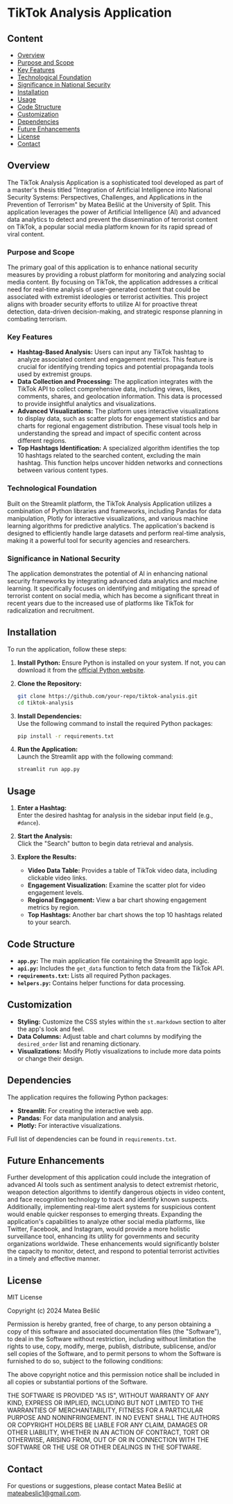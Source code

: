 # TikTok Analysis Application

## Content

- [Overview](#overview)
- [Purpose and Scope](#purpose-and-scope)
- [Key Features](#key-features)
- [Technological Foundation](#technological-foundation)
- [Significance in National Security](#significance-in-national-security)
- [Installation](#installation)
- [Usage](#usage)
- [Code Structure](#code-structure)
- [Customization](#customization)
- [Dependencies](#dependencies)
- [Future Enhancements](#future-enhancements)
- [License](#license)
- [Contact](#contact)

## Overview

The TikTok Analysis Application is a sophisticated tool developed as part of a master's thesis titled "Integration of Artificial Intelligence into National Security Systems: Perspectives, Challenges, and Applications in the Prevention of Terrorism" by Matea Bešlić at the University of Split. This application leverages the power of Artificial Intelligence (AI) and advanced data analytics to detect and prevent the dissemination of terrorist content on TikTok, a popular social media platform known for its rapid spread of viral content.

### Purpose and Scope

The primary goal of this application is to enhance national security measures by providing a robust platform for monitoring and analyzing social media content. By focusing on TikTok, the application addresses a critical need for real-time analysis of user-generated content that could be associated with extremist ideologies or terrorist activities. This project aligns with broader security efforts to utilize AI for proactive threat detection, data-driven decision-making, and strategic response planning in combating terrorism.

### Key Features

- **Hashtag-Based Analysis:** Users can input any TikTok hashtag to analyze associated content and engagement metrics. This feature is crucial for identifying trending topics and potential propaganda tools used by extremist groups.
- **Data Collection and Processing:** The application integrates with the TikTok API to collect comprehensive data, including views, likes, comments, shares, and geolocation information. This data is processed to provide insightful analytics and visualizations.
- **Advanced Visualizations:** The platform uses interactive visualizations to display data, such as scatter plots for engagement statistics and bar charts for regional engagement distribution. These visual tools help in understanding the spread and impact of specific content across different regions.
- **Top Hashtags Identification:** A specialized algorithm identifies the top 10 hashtags related to the searched content, excluding the main hashtag. This function helps uncover hidden networks and connections between various content types.

### Technological Foundation

Built on the Streamlit platform, the TikTok Analysis Application utilizes a combination of Python libraries and frameworks, including Pandas for data manipulation, Plotly for interactive visualizations, and various machine learning algorithms for predictive analytics. The application's backend is designed to efficiently handle large datasets and perform real-time analysis, making it a powerful tool for security agencies and researchers.

### Significance in National Security

The application demonstrates the potential of AI in enhancing national security frameworks by integrating advanced data analytics and machine learning. It specifically focuses on identifying and mitigating the spread of terrorist content on social media, which has become a significant threat in recent years due to the increased use of platforms like TikTok for radicalization and recruitment.

## Installation

To run the application, follow these steps:

1. **Install Python:**
   Ensure Python is installed on your system. If not, you can download it from the [official Python website](https://www.python.org/downloads/).

2. **Clone the Repository:**

   ```bash
   git clone https://github.com/your-repo/tiktok-analysis.git
   cd tiktok-analysis
   ```

3. **Install Dependencies:**  
   Use the following command to install the required Python packages:

   ```bash
   pip install -r requirements.txt
   ```

4. **Run the Application:**  
   Launch the Streamlit app with the following command:

   ```bash
   streamlit run app.py
   ```

## Usage

1. **Enter a Hashtag:**  
   Enter the desired hashtag for analysis in the sidebar input field (e.g., `#dance`).

2. **Start the Analysis:**  
   Click the "Search" button to begin data retrieval and analysis.

3. **Explore the Results:**
   - **Video Data Table:** Provides a table of TikTok video data, including clickable video links.
   - **Engagement Visualization:** Examine the scatter plot for video engagement levels.
   - **Regional Engagement:** View a bar chart showing engagement metrics by region.
   - **Top Hashtags:** Another bar chart shows the top 10 hashtags related to your search.

## Code Structure

- **`app.py`:** The main application file containing the Streamlit app logic.
- **`api.py`:** Includes the `get_data` function to fetch data from the TikTok API.
- **`requirements.txt`:** Lists all required Python packages.
- **`helpers.py`:** Contains helper functions for data processing.

## Customization

- **Styling:** Customize the CSS styles within the `st.markdown` section to alter the app's look and feel.
- **Data Columns:** Adjust table and chart columns by modifying the `desired_order` list and renaming dictionary.
- **Visualizations:** Modify Plotly visualizations to include more data points or change their design.

## Dependencies

The application requires the following Python packages:

- **Streamlit:** For creating the interactive web app.
- **Pandas:** For data manipulation and analysis.
- **Plotly:** For interactive visualizations.

Full list of dependencies can be found in `requirements.txt`.

## Future Enhancements

Further development of this application could include the integration of advanced AI tools such as sentiment analysis to detect extremist rhetoric, weapon detection algorithms to identify dangerous objects in video content, and face recognition technology to track and identify known suspects. Additionally, implementing real-time alert systems for suspicious content would enable quicker responses to emerging threats. Expanding the application's capabilities to analyze other social media platforms, like Twitter, Facebook, and Instagram, would provide a more holistic surveillance tool, enhancing its utility for governments and security organizations worldwide. These enhancements would significantly bolster the capacity to monitor, detect, and respond to potential terrorist activities in a timely and effective manner.

## License

MIT License

Copyright (c) 2024 Matea Bešlić

Permission is hereby granted, free of charge, to any person obtaining a copy
of this software and associated documentation files (the "Software"), to deal
in the Software without restriction, including without limitation the rights
to use, copy, modify, merge, publish, distribute, sublicense, and/or sell
copies of the Software, and to permit persons to whom the Software is
furnished to do so, subject to the following conditions:

The above copyright notice and this permission notice shall be included in all
copies or substantial portions of the Software.

THE SOFTWARE IS PROVIDED "AS IS", WITHOUT WARRANTY OF ANY KIND, EXPRESS OR
IMPLIED, INCLUDING BUT NOT LIMITED TO THE WARRANTIES OF MERCHANTABILITY,
FITNESS FOR A PARTICULAR PURPOSE AND NONINFRINGEMENT. IN NO EVENT SHALL THE
AUTHORS OR COPYRIGHT HOLDERS BE LIABLE FOR ANY CLAIM, DAMAGES OR OTHER
LIABILITY, WHETHER IN AN ACTION OF CONTRACT, TORT OR OTHERWISE, ARISING FROM,
OUT OF OR IN CONNECTION WITH THE SOFTWARE OR THE USE OR OTHER DEALINGS IN THE
SOFTWARE.

## Contact

For questions or suggestions, please contact Matea Bešlić at [mateabeslic1@gmail.com](mailto:mateabeslic1@gmail.com).
